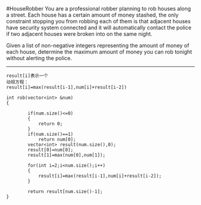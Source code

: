 #HouseRobber
You are a professional robber planning to rob houses along a street. Each house has a certain amount of money stashed, 
the only constraint stopping you from robbing each of them is 
that adjacent houses have security system connected and it will automatically contact the police 
if two adjacent houses were broken into on the same night.

Given a list of non-negative integers representing the amount of money of each house, determine the maximum amount 
of money you can rob tonight without alerting the police.


---


```
result[i]表示一个
动规方程：
result[i]=max(result[i-1],num[i]+result[i-2])

int rob(vector<int> &num)
{
        
        if(num.size()<=0)
        {
            return 0;
        }
        if(num.size()==1)
            return num[0];
        vector<int> result(num.size(),0);
        result[0]=num[0];
        result[1]=max(num[0],num[1]);
        
        for(int i=2;i<num.size();i++)
        {
            result[i]=max(result[i-1],num[i]+result[i-2]);
        }
        
        return result[num.size()-1];
}
```